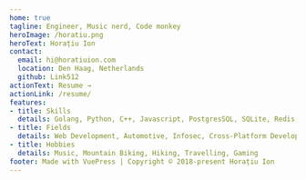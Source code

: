 ```yaml
---
home: true
tagline: Engineer, Music nerd, Code monkey
heroImage: /horatiu.png
heroText: Horațiu Ion
contact:
  email: hi@horatiuion.com
  location: Den Haag, Netherlands
  github: Link512
actionText: Resume →
actionLink: /resume/
features:
- title: Skills
  details: Golang, Python, C++, Javascript, PostgresSQL, SQLite, Redis, AWS, MongoDB, zeromq, rabbitmq, Docker, Agile, TDD, BDD, CI
- title: Fields
  details: Web Development, Automotive, Infosec, Cross-Platform Development
- title: Hobbies
  details: Music, Mountain Biking, Hiking, Travelling, Gaming
footer: Made with VuePress | Copyright © 2018-present Horațiu Ion
---
```

